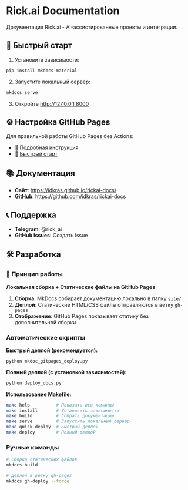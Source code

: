 # Rick.ai Documentation

Документация Rick.ai - AI-ассистированные проекты и интеграции.

## 🚀 Быстрый старт

1. Установите зависимости:
```bash
pip install mkdocs-material
```

2. Запустите локальный сервер:
```bash
mkdocs serve
```

3. Откройте http://127.0.0.1:8000

## ⚙️ Настройка GitHub Pages

Для правильной работы GitHub Pages без Actions:
- 📖 [Подробная инструкция](GITHUB_PAGES_SETUP.md)
- 🚀 [Быстрый старт](QUICK_START.md)

## 📚 Документация

- **Сайт**: https://idkras.github.io/rickai-docs/
- **GitHub**: https://github.com/idkras/rickai-docs

## 📞 Поддержка

- **Telegram**: @rick_ai
- **GitHub Issues**: Создать issue

## 🛠️ Разработка

### 🎯 Принцип работы

**Локальная сборка + Статические файлы на GitHub Pages**

1. **Сборка**: MkDocs собирает документацию локально в папку `site/`
2. **Деплой**: Статические HTML/CSS файлы отправляются в ветку `gh-pages`
3. **Отображение**: GitHub Pages показывает статику без дополнительной сборки

### Автоматические скрипты

**Быстрый деплой (рекомендуется):**
```bash
python mkdoc_gitpages_deploy.py
```

**Полный деплой (с установкой зависимостей):**
```bash
python deploy_docs.py
```

**Использование Makefile:**
```bash
make help          # Показать все команды
make install       # Установить зависимости
make build         # Собрать документацию
make serve         # Запустить локальный сервер
make quick-deploy  # Быстрый деплой
make deploy        # Полный деплой
```

### Ручные команды

```bash
# Сборка статических файлов
mkdocs build

# Деплой в ветку gh-pages
mkdocs gh-deploy --force
```
